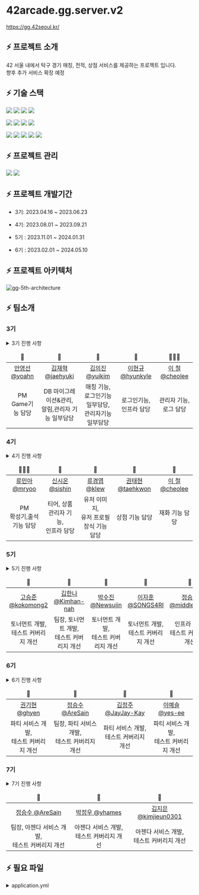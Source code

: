 # 42arcade.gg.server.v2

https://gg.42seoul.kr/

## ⚡️ 프로젝트 소개

42 서울 내에서 탁구 경기 매칭, 전적, 상점 서비스를 제공하는 프로젝트 입니다.
<br>
향후 추가 서비스 확장 예정
<br>

## ⚡️ 기술 스택

<img src="https://img.shields.io/badge/JAVA-007396?style=for-the-badge&logo=java&logoColor=white"></a>
<img src="https://img.shields.io/badge/spring-6DB33F?style=for-the-badge&logo=spring&logoColor=white">
<img src="https://img.shields.io/badge/spring_boot-6DB33F?style=for-the-badge&logo=springboot&logoColor=white">
<img src="https://img.shields.io/badge/spring_security-6DB33F?style=for-the-badge&logo=springsecurity&logoColor=white">

<img src="https://img.shields.io/badge/nginx-009639?style=for-the-badge&logo=nginx&logoColor=white"></a>
<img src="https://img.shields.io/badge/apache_tomcat-F8DC75?style=for-the-badge&logo=apachetomcat&logoColor=white">
<img src="https://img.shields.io/badge/linux-FCC624?style=for-the-badge&logo=linux&logoColor=black">
<img src="https://img.shields.io/badge/aws-232F3E?style=for-the-badge&logo=aws&logoColor=white">

<img src="https://img.shields.io/badge/mysql-4479A1?style=for-the-badge&logo=mysql&logoColor=white"><a>
<img src="https://img.shields.io/badge/redis-DC382D?style=for-the-badge&logo=redis&logoColor=white">
<img src="https://img.shields.io/badge/DOCKER-007396?style=for-the-badge&logo=DOCKER&logoColor=white">
<img src="https://img.shields.io/badge/grafana-F46800?style=for-the-badge&logo=grafana&logoColor=white">
<img src="https://img.shields.io/badge/prometheus-E6522C?style=for-the-badge&logo=prometheus&logoColor=white">

## ⚡️ 프로젝트 관리

<img src="https://img.shields.io/badge/github-181717?style=for-the-badge&logo=github&logoColor=white"></a>
<img src="https://img.shields.io/badge/JIRA-0052CC?style=for-the-badge&logo=jirasoftware&logoColor=white">

## ⚡️ 프로젝트 개발기간

- 3기: 2023.04.16 ~ 2023.06.23

- 4기: 2023.08.01 ~ 2023.09.21

- 5기 : 2023.11.01 ~ 2024.01.31

- 6기 : 2023.02.01 ~ 2024.05.10

## ⚡️ 프로젝트 아키텍처

![gg-5th-architecture](https://github.com/42organization/42gg.server.dev.v2/assets/33301153/f801e7b5-d579-467b-9ad0-2bfec506dcaa)

## ⚡️ 팀소개

### 3기

<details>
<summary> 3기 진행 사항</summary>
<div markdown="1">

### ⚡️⚡ 로그인 연동 추가

- v1에서 지원하지 않던 카카오계정 연동 기능 추가(좌 : v1, 우: v2) </br></br>
  <img width=25% alt="loginv1" src="https://user-images.githubusercontent.com/58678617/177508304-6d7d2e49-5b07-4d6a-a5b9-59c5f3ddb6ce.png" >
  &nbsp;&nbsp;&nbsp;&nbsp;
  <img width=50% alt="loginv2" src="https://github.com/42organization/42gg.server.dev.v2/assets/67796301/f63aa7ae-4c60-4fbc-a192-037bf880a03f" >
  &nbsp;&nbsp;&nbsp;&nbsp;

### ⚡️⚡ DB table 구조 변경

- v1에서 확장을 위해 열어둔 구조나 테이블마다 여러 곳에 있던 중복된 속성 제거
- v1 -> v2 테이블 수 감소 :  14 -> 12

<img width=90% alt="erdv1" src="https://github.com/42organization/42gg.server.dev.v2/assets/67796301/4570fa91-1311-4d6f-a5ee-b356bcd95fbc" >
&nbsp;&nbsp;&nbsp;&nbsp;
</br>
<img width=90% alt="erdv2" src="https://github.com/42organization/42gg.server.dev.v2/assets/67796301/b698ec11-ad81-4504-8a52-2c3d2c8e63b1" >
&nbsp;&nbsp;&nbsp;&nbsp;

### ⚡️⚡ 게임추가 기능

- v1에서 1개의 예약만 되던 것에서 최대 3개까지 예약을 잡을 수 있도록 변경
  </br></br>
  <div style="text-align : center;">
  <img width=60% alt="matchv2" src="https://github.com/42organization/42gg.server.dev.v2/assets/67796301/2b6e53d7-48de-4d43-8a4d-5f45ebf11097" >&nbsp;&nbsp;&nbsp;&nbsp;
  </div>

### ⚡️⚡ 도커 도입

- v2에서 도커 도입을 통해 컨테이너를 통한 서버 관리 도입
  </br>

<div style="text-align : center;">
<img width=80% alt="dockerPs" src="https://github.com/42organization/42gg.server.dev.v2/assets/67796301/cd4d2d37-4082-4bd1-99a6-bb1728be1700" >&nbsp;&nbsp;&nbsp;&nbsp;
 </div>

### ⚡️⚡ 모니터링 도입

- grafana를 통한 서버 모니터링 도입
  </br>

<div style="text-align : center;">
<img width=80% alt="dockerPs" src="https://github.com/42organization/42gg.server.dev.v2/assets/67796301/7da03342-14ed-47c7-9183-a68ad663109c" >&nbsp;&nbsp;&nbsp;&nbsp;
 </div>

</div>
</details>

<table>
  <thead>
    <tr>
        <td align=center>🏓</td>
        <td align=center>🏓</td>
        <td align=center>🏓</td>
        <td align=center>🏓</td>
        <td align=center>👨🏻‍💻</td>
    </tr>
  </thead>
    <tr>
        <td align=center><a href="https://github.com/AYoungSn">안영선 @yoahn</a></td>
        <td align=center><a href="https://github.com/greatSweetMango">김재혁 @jaehyuki</a></td>
        <td align=center><a href="https://github.com/kmularise">김의진 @yuikim</a></td>
        <td align=center><a href="https://github.com/wken5577">이현규 @hyunkyle</a></td>
        <td align=center><a href="https://github.com/FeFe2200">이 철 @cheolee</a></td>
    </tr>
    <tr>
        <td align=center>PM<br>Game기능 담당</td>
        <td align=center>DB 마이그레이션&관리,<br>알림,관리자 기능 일부담당</td>
        <td align=center>매칭 기능,<br>
로그인기능 일부담당,<br>관리자기능 일부담당</td>
        <td align=center>로그인기능,<br>인프라 담당</td>
        <td align=center>관리자 기능,<br>로그 담당</td>
    </tr>

</table>

### 4기

<details>
<summary> 4기 진행 사항</summary>
<div markdown="1">

### ⚡️⚡ DB table 구조 변경

- 상점, 티어 등 서비스 확장을 위한 DB 재설계
  <img width="1103" alt="ERD V3" src="https://github.com/8luerose/42GG_Server/assets/105616046/a1eb2c31-53cc-4c12-94ff-5ca51ec2d522">

### ⚡️⚡ 재화 시스템 추가

- 출석, 게임 승패에 연관해 재화 시스템 추가
  <img width="400" alt="attendance" src="https://github.com/42organization/42gg.server.dev.v2/assets/95139402/caa564c8-cb1b-45eb-975c-9e685911e764">

### ⚡️⚡ 상점, 아이템 서비스 추가

- 유저 요구사항을 반영한 기능 확장
  <img width="629" alt="스크린샷 2023-09-23 오후 11 48 01" src="https://github.com/8luerose/42GG_Server/assets/105616046/77ce958b-5901-4638-9833-ab27cc182e88">
  <img width="689" alt="스크린샷 2023-09-23 오후 11 48 18" src="https://github.com/8luerose/42GG_Server/assets/105616046/f953cbc4-9d97-4485-b318-4fe73e3e3222">

### ⚡️⚡ 티어 시스템 추가

- 랭킹전 활성화를 위한 티어 시스템 추가
  <img width="400" alt="tier" src="https://github.com/42organization/42gg.server.dev.v2/assets/95139402/342e0013-13e0-4482-84b5-4381df0498cf">

### ⚡️⚡ 관리자 페이지 구현

- 원활한 운영을 위한 관리자 기능 추가
  <img width="400" alt="admin" src="https://github.com/42organization/42gg.server.dev.v2/assets/95139402/59756773-48f3-463a-91e4-6bb263aac2f5">

</div>
</details>

<table>
  <thead>
    <tr>
        <td align=center>👩🏻‍💻</td>
        <td align=center>🏓</td>
        <td align=center>🏓</td>
        <td align=center>🏓</td>
        <td align=center>🏓</td>
    </tr>
  </thead>
    <tr>
        <td align=center><a href="https://github.com/rrrmina">류민아 @mryoo</a></td>
        <td align=center><a href="https://github.com/Sion99">신시온 @sishin</a></td>
        <td align=center><a href="https://github.com/kylew1004">류경엽 @klew</a></td>
        <td align=center><a href="https://github.com/8luerose">권태현 @taehkwon</a></td>
        <td align=center><a href="https://github.com/FeFe2200">이 철 @cheolee</a></td>
    </tr>
    <tr>
        <td align=center>PM<br> 확성기,출석 기능 담당</td>
        <td align=center>티어, 상품 관리자 기능,<br>인프라 담당</td>
        <td align=center>유저 이미지,<br>유저 프로필 장식 기능 담당</td>
        <td align=center>상점 기능 담당</td>
        <td align=center>재화 기능 담당</td>
    </tr>

</table>

### 5기

<details>
<summary> 5기 진행 사항</summary>
<div markdown="1">

### ⚡️⚡ 토너먼트 개발

<img width="437" alt="5th-tournament" src="https://github.com/42organization/42gg.server.dev.v2/assets/33301153/edae9ab7-b871-4c33-9d2a-d571615b9a6f">

### ⚡️⚡ 테스트 커버리지 개선 (2024-03-19 기준)

### 전체 68% -> 74%

<img width="878" alt="5th-test-coverage-total" src="https://github.com/42organization/42gg.server.dev.v2/assets/33301153/a479b541-c93c-45bb-a75f-ecaa2332ab16">

### 단위 테스트 0% -> 30%

<img width="1312" alt="5th-test-coverage-unit" src="https://github.com/42organization/42gg.server.dev.v2/assets/33301153/1eeb1495-d500-4345-b1d2-ba1cfe4ec6c4">

### ⚡️⚡ 아키텍처 변경

### BEFORE

<img alt="systemArchitecture" src="https://github.com/42organization/42gg.server.dev.v2/assets/67796301/c51e8d73-d8f2-4f5e-935c-325ec263857e" >
&nbsp;&nbsp;&nbsp;&nbsp;

### AFTER

![gg-5th-architecture](https://github.com/42organization/42gg.server.dev.v2/assets/33301153/f801e7b5-d579-467b-9ad0-2bfec506dcaa)

### ⚡️⚡ DB table 구조 변경

![image](https://github.com/42organization/42gg.server.dev.v2/assets/33301153/d4c68d74-590c-41db-9c47-0bdd4f249bc3)


</div>
</details>

<table>
  <thead>
    <tr>
        <td align=center>🏓</td>
        <td align=center>🏓</td>
        <td align=center>🏓</td>
        <td align=center>🏓</td>
        <td align=center>🏓</td>
    </tr>
  </thead>
    <tr>
        <td align=center><a href="https://github.com/kokomong2">고승준 @kokomong2</a></td> 
        <td align=center><a href="https://github.com/Kimhan-nah">김한나 @Kimhan-nah</a></td>
        <td align=center><a href="https://github.com/Newsujin">박수진 @Newsujin</a></td>
        <td align=center><a href="https://github.com/SONGS4RI"> 이자훈 @SONGS4RI</a></td>
        <td align=center><a href="https://github.com/middlefitting">정승철 @middlefitting</a></td>
    </tr>
    <tr>
        <td align=center>토너먼트 개발, <br> 테스트 커버리지 개선</td>
        <td align=center>팀장, 토너먼트 개발, <br> 테스트 커버리지 개선</td>
        <td align=center>토너먼트 개발, <br> 테스트 커버리지 개선</td>
        <td align=center>토너먼트 개발, <br> 테스트 커버리지 개선</td>
        <td align=center>인프라 담당, <br> 테스트 커버리지 개선</td>
    </tr>
</table>

### 6기

<details>
<summary> 6기 진행 사항</summary>
<div markdown="1">

### ⚡️⚡ 파티 서비스 개발

<img width="677" alt="42party" src="https://github.com/42organization/42gg.server.dev.v2/assets/79272189/1d2f114a-0d8e-401a-a45b-9419881f86f2">

### ⚡️⚡ 테스트 커버리지 개선 (2024-04-16 기준)

### 전체 74% -> 75.9%

![integrationTest](https://github.com/42organization/42gg.server.dev.v2/assets/79272189/79731062-a8f4-4575-a683-61fa5dd60a15)

### 단위 테스트 30% -> 36.7%

![unitTest](https://github.com/42organization/42gg.server.dev.v2/assets/79272189/b0e5055b-9008-40d8-b93a-3b05fdffc710)

### ⚡️⚡ DB table 구조 변경

![image](https://github.com/42organization/42gg.server.dev.v2/assets/79272189/c9c47670-b955-4e34-a589-c498008446f0)


</div>
</details>

<table>
  <thead>
    <tr>
        <td align=center>🏓</td>
        <td align=center>🏓</td>
        <td align=center>🏓</td>
        <td align=center>🏓</td>
    </tr>
  </thead>
    <tr>
        <td align=center><a href="https://github.com/ghyen">권기현 @ghyen</a></td> 
        <td align=center><a href="https://github.com/AreSain">정승수 @AreSain</a></td>
        <td align=center><a href="https://github.com/JayJay-Kay">김정주 @JayJay-Kay</a></td>
        <td align=center><a href="https://github.com/yes-ee"> 이예슬 @yes-ee</a></td>
    </tr>
    <tr>
        <td align=center>파티 서비스 개발, <br> 테스트 커버리지 개선</td>
        <td align=center>팀장, 파티 서비스 개발, <br> 테스트 커버리지 개선</td>
        <td align=center>파티 서비스 개발, <br> 테스트 커버리지 개선</td>
        <td align=center>파티 서비스 개발, <br> 테스트 커버리지 개선</td>
    </tr>
</table>

### 7기

<details>
<summary> 7기 진행 사항</summary>
<div markdown="1">

### ⚡️⚡ 행사 서비스 개발

- 42서울 내 행사를 진행할 수 있는 서비스 개발
- 행사 개최, 참가, 결과 확인, 개인 프로필 등의 기능을 제공
- 평가 포인트를 티켓으로 환전해 사용해 공식 대회를 참가해 칭호와 업적 등의 보상을 받을 수 있음(현재는 기부만 가능)

### ⚡️⚡ DB table 구조 변경

### ⚡️⚡ 테스트 커버리지 개선

### 전체 75.9% ->

### 단위 테스트 36.7% ->

</div>
</details>

<table>
  <thead>
    <tr>
        <td align=center>🏓</td>
        <td align=center>🏓</td>
        <td align=center>🏓</td>
    </tr>
  </thead>
    <tr>
        <td align=center><a href="https://github.com/AreSain">정승수 @AreSain</a></td>
        <td align=center><a href="https://github.com/yhames">박정우 @yhames</a></td> 
        <td align=center><a href="https://github.com/kimjieun0301">김지은 @kimjieun0301</a></td>
    </tr>
    <tr>
        <td align=center>팀장, 아젠다 서비스 개발, <br> 테스트 커버리지 개선</td>
        <td align=center>아젠다 서비스 개발, <br> 테스트 커버리지 개선</td>
        <td align=center>아젠다 서비스 개발, <br> 테스트 커버리지 개선</td>
    </tr>
</table>

## ⚡️ 필요 파일

<details>
<summary> application.yml </summary>
<div markdown="1">

다음과 같은 양식의 "application.yml"파일이 "src/main/resources/"경로에 필요합니다.

```
spring:
  profiles:
    active: main

  security:
    oauth2.client:
      authenticationScheme: ""
      registration:
        42:
          redirect-uri: ""
          authorization-grant-type: ""
          scope: public
        kakao:
          redirect-uri: ""
          authorization-grant-type: ""
          scope: ""
      provider:
        42:
          authorization-uri: ""
          token-uri: ""
          user-info-uri: ""
          user-name-attribute: ""
        kakao:
          authorization-uri: ""
          token-uri: ""
          user-info-uri: ""
          user-name-attribute: ""

  mvc:
    hiddenmethod:
      filter:
        enabled: ""
  data:
    web:
      pageable:
        default-page-size: ""
        one-indexed-parameters: ""

  mail:
    host: ""
    port: ""
    username: ""
    password: ""
    properties:
      mail:
        smtp:
          starttls:
            enable: ""
            required: ""
          auth: ""

  # Message 설정
  messages:
    basename: ""
    encoding: ""

springdoc:
  swagger-ui:
    path: ""
  default-consumes-media-type: ""
  default-produces-media-type: ""

app:
  auth:
    tokenSecret: ""
    refreshTokenSecret: ""

info:
  image:
    defaultUrl: '유저 기본 이미지 경로'
    itemNotFoundUrl: 'not_found 이미지 경로'

---
spring.config.activate.on-profile: main
spring:
  # main server에서는 swagger-ui를 사용하지 않음
  springdoc:
    swagger-ui:
      enabled: ""

  # 데이터 소스 설정
  datasource:
    url: ""
    driverClassName: ""
    user: ""
    password: ""

  flyway:
    enabled: ""
    baselineOnMigrate: ""
    locations: ""
    url: ""
    user: ""
    password: ""

  jpa:
    database-platform: ""
    hibernate:
      ddl-auto: ""
    properties:
      hibernate:
        show_sql: ""
        format_sql: ""
        use_sql_comments: ""

  security:
    oauth2.client:
      registration:
        42:
          client-id: ""
          client-secret: ""
        kakao:
          client-id: ""
          client-secret: ""
          client-authentication-method: ""

  # Redis 설정
  cache:
    type: ""
  redis:
    host: ""
    port: ""

# cors 설정
cors:
  allowed-origins: ""
  allowed-methods: ""
  allowed-headers: ""
  allowed-credentials: ""
  max-age: ""

info:
  web:
    frontUrl: ""
    domain: ""

cloud:
  aws:
    credentials:
      accessKey: ""
      secretKey: ""
    s3:
      bucket: ""
      dir: ""
    region:
      static: ""
    stack:
      auto: ""

slack:
  xoxbToken: ""

app:
  auth:
    tokenExpiry: ""
    refreshTokenExpiry: ""

```

</div>
</details>
